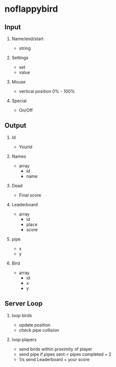 # noflappybird

## Input

1. Name/end/start
    * string

2. Settings
    * set
    * value

3. Mouse
    * vertical position 0% - 100%

4. Special
    * On/Off

## Output

1. Id
    * YourId

2. Names
    * array
       * id
       * name

3. Dead
    * Final score

4. Leaderboard
    * array
       * id
       * place
       * score

5. pipe
    * x
    * y

6. Bird
    * array
       * id
       * x
       * y

## Server Loop

1. loop birds
    * update position
    * check pipe collision

2. loop players
    * send birds within proximity of player
    * send pipe if pipes sent < pipes completed + 2
    * 1/s send Leaderboard + your score
